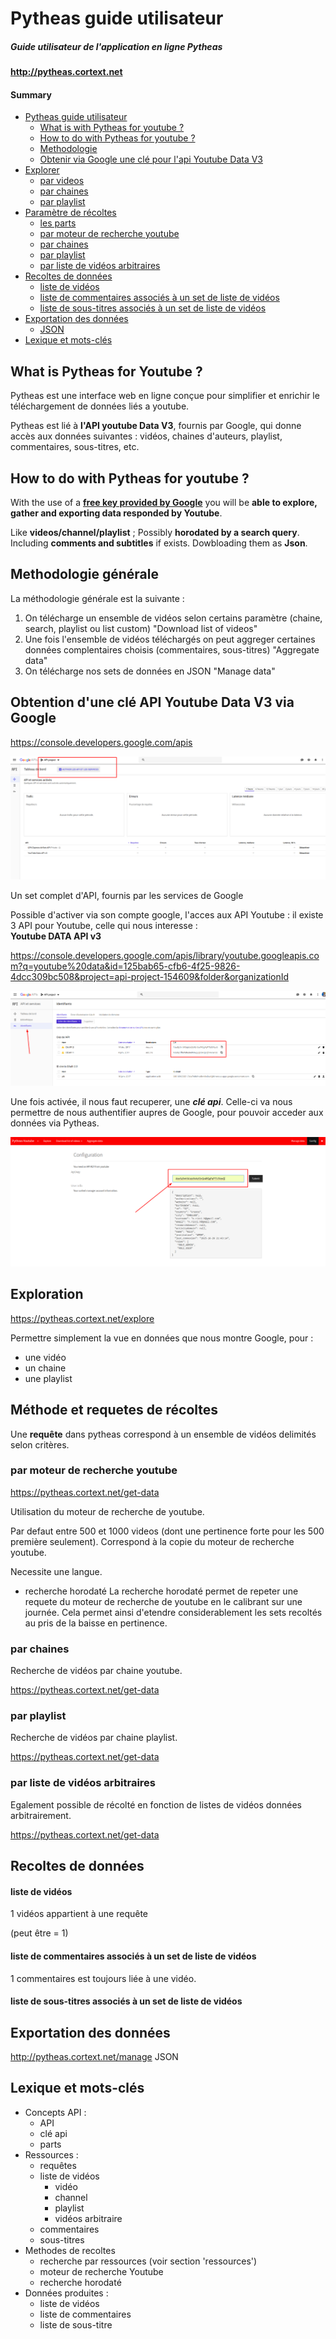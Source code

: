 Pytheas guide utilisateur
======
##### ***Guide utilisateur de l'application en ligne Pytheas***

**http://pytheas.cortext.net**

#### Summary

* [Pytheas guide utilisateur](#Pytheas-guide-utilisateur) 
	* [What is with Pytheas for youtube ?](#What-is-with-Pytheas-for-youtube-?) 
	* [How to do with Pytheas for youtube ?](How-to-do-with-Pytheas-for-youtube-?)
	* [Methodologie](#methodologie-générale)
	* [Obtenir via Google une clé pour l'api Youtube Data V3](Obtention-d'une-clé-API-Youtube-Data-V3-via-Google )   
* [Explorer](Exploration)
	* [par videos]()
	* [par chaines]()
	* [par playlist]()
* [Paramètre de récoltes](Méthode-et-requetes-de-récoltes)
	* [les parts]()
	* [par moteur de recherche youtube](par-moteur-de-recherche-youtube)
	* [par chaines](par-chaines)
	* [par playlist](par-playlist)
	* [par liste de vidéos arbitraires](par-liste-de-vidéos-arbitraires)
* [Recoltes de données](Recoltes-de-données)
	* [liste de vidéos](liste-de-vidéos)
	* [liste de commentaires associés à un set de liste de vidéos](liste-de-commentaires-associés-à-un-set-de-liste-de-vidéos)
	* [liste de sous-titres associés à un set de liste de vidéos](liste-de-sous-titres-associés-à-un-set-de-liste-de-vidéos)
* [Exportation des données](Exportation-des-données)
	* [JSON]()
* [Lexique et mots-clés](Lexique-et-mots-clés)

## What is Pytheas for Youtube ?

Pytheas est une interface web en ligne conçue pour  simplifier et enrichir le téléchargement de données liés a youtube. 

Pytheas est lié à **l'API youtube Data V3**, fournis par Google, qui donne accès aux données suivantes : vidéos, chaines d'auteurs, playlist, commentaires, sous-titres, etc.

## How to do with Pytheas for youtube ?

With the use of a [**free key provided by Google**](http://pytheas.cortext.net/manage) you will be **able to explore, gather and exporting data responded by Youtube**. 

Like **videos/channel/playlist** ; Possibly **horodated by a search query**. Including **comments and subtitles** if exists. Dowbloading them as **Json**.

## Methodologie générale

La méthodologie générale est la suivante :
1. On télécharge un ensemble de vidéos selon certains paramètre (chaine, search, playlist ou list custom) 
"Download list of videos"
2. Une fois l'ensemble de vidéos téléchargés on peut aggreger certaines données complentaires choisis (commentaires, sous-titres)
"Aggregate data"
3. On télécharge nos sets de données en JSON
"Manage data"

## Obtention d'une clé API Youtube Data V3 via Google 

https://console.developers.google.com/apis

![Image of Yaktocat](./img/console_dev.png)

Un set complet d'API, fournis par les services de Google

Possible d'activer via son compte google, l'acces aux API Youtube : il existe 3 API pour Youtube, celle qui nous interesse :  
**Youtube DATA API v3** 

https://console.developers.google.com/apis/library/youtube.googleapis.com?q=youtube%20data&id=125bab65-cfb6-4f25-9826-4dcc309bc508&project=api-project-154609&folder&organizationId

![Image of Yaktocat](./img/select_api.png)

Une fois activée, il nous faut recuperer, une ***clé api***. Celle-ci va nous permettre de nous authentifier aupres de Google, pour pouvoir acceder aux données via Pytheas.


![Image of Yaktocat](./img/config.png)


## Exploration 

https://pytheas.cortext.net/explore

Permettre simplement la vue en données que nous  montre Google, pour : 

- une vidéo
- un chaine
- une playlist

## Méthode et requetes de récoltes

Une **requête** dans pytheas correspond à un ensemble de vidéos delimités selon critères.

### par moteur de recherche youtube

https://pytheas.cortext.net/get-data

Utilisation du moteur de recherche de youtube.

Par defaut entre 500 et 1000 videos (dont une pertinence forte pour les 500 première seulement). Correspond à la copie du moteur de recherche youtube.

Necessite une langue.

* recherche horodaté
La recherche horodaté permet de repeter une requete du moteur de recherche de youtube en le calibrant sur une journée. Cela permet ainsi d'etendre considerablement les sets recoltés au pris de la baisse en pertinence.

### par chaines
Recherche de vidéos par chaine youtube.

https://pytheas.cortext.net/get-data


### par playlist

Recherche de vidéos par chaine playlist.

https://pytheas.cortext.net/get-data

### par liste de vidéos arbitraires

Egalement possible de récolté en fonction de listes de vidéos données arbitrairement.

https://pytheas.cortext.net/get-data

## Recoltes de données

#### liste de vidéos

1 vidéos appartient à une requête

(peut être = 1)


#### liste de commentaires associés à un set de liste de vidéos

1 commentaires est toujours liée à une vidéo.


#### liste de sous-titres associés à un set de liste de vidéos


## Exportation des données

http://pytheas.cortext.net/manage
JSON 



## Lexique et mots-clés
* Concepts API :
	* API 
	* clé api
	* parts
* Ressources :
	* requêtes
	* liste de vidéos
		* vidéo
		* channel
		* playlist 
		* vidéos arbitraire
	* commentaires
	* sous-titres
* Methodes de recoltes
	* recherche par ressources (voir section 'ressources')
	* moteur de recherche Youtube
	* recherche horodaté
* Données produites :
	* liste de vidéos
	* liste de commentaires
	* liste de sous-titre
